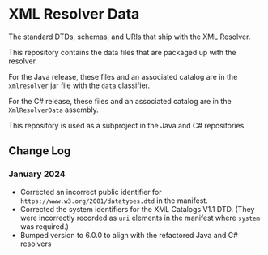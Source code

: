 # XML Resolver Data

The standard DTDs, schemas, and URIs that ship with the XML Resolver.

This repository contains the data files that are packaged up with the resolver.

For the Java release, these files and an associated catalog are in the
`xmlresolver` jar file with the `data` classifier.

For the C# release, these files and an associated catalog are in the
`XmlResolverData` assembly.

This repository is used as a subproject in the Java and C# repositories.

## Change Log

### January 2024

* Corrected an incorrect public identifier for `https://www.w3.org/2001/datatypes.dtd` in
  the manifest.
* Corrected the system identifiers for the XML Catalogs V1.1 DTD. (They were incorrectly
  recorded as `uri` elements in the manifest where `system` was required.)
* Bumped version to 6.0.0 to align with the refactored Java and C# resolvers
